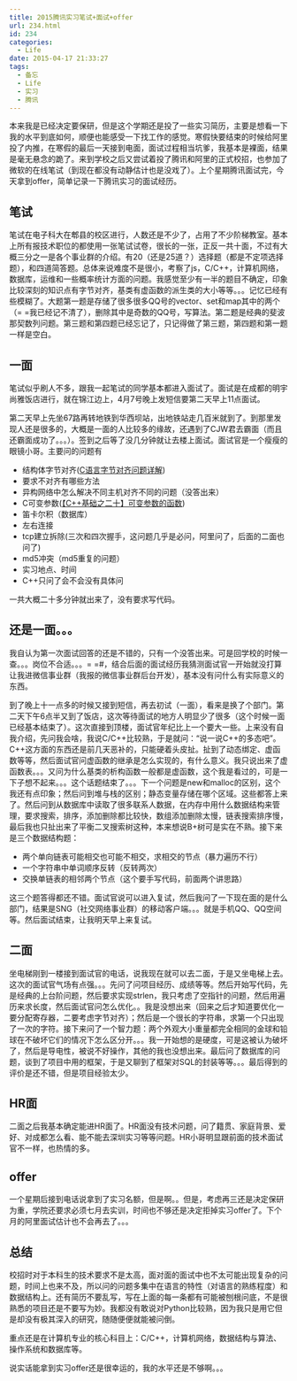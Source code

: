 ```yaml
---
title: 2015腾讯实习笔试+面试+offer
url: 234.html
id: 234
categories:
  - Life
date: 2015-04-17 21:33:27
tags:
  - 备忘
  - Life
  - 实习
  - 腾讯
---
```


本来我是已经决定要保研，但是这个学期还是投了一些实习简历，主要是想看一下我的水平到底如何，顺便也能感受一下找工作的感觉。寒假快要结束的时候给阿里投了内推，在寒假的最后一天接到电面，面试过程相当坑爹，我基本是裸面，结果是毫无悬念的跪了。来到学校之后又尝试着投了腾讯和阿里的正式校招，也参加了微软的在线笔试（到现在都没有动静估计也是没戏了）。上个星期腾讯面试完，今天拿到offer，简单记录一下腾讯实习的面试经历。

## 笔试

笔试在电子科大在郫县的校区进行，人数还是不少了，占用了不少阶梯教室。基本上所有报技术职位的都使用一张笔试试卷，很长的一张，正反一共十面，不过有大概三分之一是各个事业群的介绍。有20（还是25道？）选择题（都是不定项选择题），和四道简答题。总体来说难度不是很小，考察了js，C/C++，计算机网络，数据库，运维和一些概率统计方面的问题。我感觉至少有一半的题目不确定，印象比较深刻的知识点有字节对齐，基类有虚函数的派生类的大小等等。。。记忆已经有些模糊了。大题第一题是存储了很多很多QQ号的vector、set和map其中的两个（= =我已经记不清了），删除其中是奇数的QQ号，写算法。第二题是经典的斐波那契数列问题。第三题和第四题已经忘记了，只记得做了第三题，第四题和第一题一样是空白。

## 一面

笔试似乎刷人不多，跟我一起笔试的同学基本都进入面试了。面试是在成都的明宇尚雅饭店进行，就在锦江边上，4月7号晚上发短信要第二天早上11点面试。

第二天早上先坐67路再转地铁到华西坝站，出地铁站走几百米就到了。到那里发现人还是很多的，大概是一面的人比较多的缘故，还遇到了CJW君去霸面（而且还霸面成功了。。。）。签到之后等了没几分钟就让去楼上面试。面试官是一个瘦瘦的眼镜小哥。主要问的问题有

*   结构体字节对齐([C语言字节对齐问题详解](http://www.cnblogs.com/clover-toeic/p/3853132.html))
*   要求不对齐有哪些方法
*   异构网络中怎么解决不同主机对齐不同的问题（没答出来）
*   C可变参数([【C++基础之二十】可变参数的函数](http://blog.csdn.net/jackystudio/article/details/17523523))
*   笛卡尔积（数据库）
*   左右连接
*   tcp建立拆除(三次和四次握手，这问题几乎是必问，阿里问了，后面的二面也问了)
*   md5冲突（md5重复的问题）
*   实习地点、时间
*   C++只问了会不会没有具体问

一共大概二十多分钟就出来了，没有要求写代码。

## 还是一面。。。

我自认为第一次面试回答的还是不错的，只有一个没答出来。可是回学校的时候一查。。。岗位不合适。。。= =#，结合后面的面试经历我猜测面试官一开始就没打算让我进微信事业群（我报的微信事业群后台开发），基本没有问什么有实际意义的东西。

到了晚上十一点多的时候又接到短信，再去初试（一面），看来是换了个部门。第二天下午6点半又到了饭店，这次等待面试的地方人明显少了很多（这个时候一面已经基本结束了）。这次直接到顶楼，面试官年纪比上一个要大一些。上来没有自我介绍，先问我会啥，我说C/C++比较熟，于是就问：“说一说C++的多态吧”。C++这方面的东西还是前几天恶补的，只能硬着头皮扯。扯到了动态绑定、虚函数等等，然后面试官问虚函数的继承是怎么实现的，有什么意义。我只说出来了虚函数表。。。又问为什么基类的析构函数一般都是虚函数，这个我是看过的，可是一下子想不起来。。。这个话题结束了。。。下一个问题是new和malloc的区别，这个我还有点印象；然后问到堆与栈的区别；静态变量存储在哪个区域。这些都答上来了。然后问到从数据库中读取了很多联系人数据，在内存中用什么数据结构来管理，要求搜索，排序，添加删除都比较快，数组添加删除太慢，链表搜索排序慢，最后我也只扯出来了平衡二叉搜索树这种，本来想说B+树可是实在不熟。接下来是三个数据结构题：

*   两个单向链表可能相交也可能不相交，求相交的节点（暴力遍历不行）
*   一个字符串中单词顺序反转（反转两次）
*   交换单链表的相邻两个节点（这个要手写代码，前面两个讲思路）

这三个题答得都还不错。面试官说可以进入复试，然后我问了一下现在面的是什么部门，结果是SNG（社交网络事业群）的移动客户端。。。就是手机QQ、QQ空间等。然后面试结束，让我明天早上来复试。

## 二面

坐电梯刚到一楼接到面试官的电话，说我现在就可以去二面，于是又坐电梯上去。这次的面试官气场有点强。。。先问了问项目经历、成绩等等。然后开始写代码，先是经典的上台阶问题，然后要求实现strlen，我只考虑了空指针的问题，然后用遍历来求长度，然后面试官问怎么优化。。我是没想出来（回来之后才知道要优化一要分配寄存器，二要考虑字节对齐）；然后是一个很长的字符串，求第一个只出现了一次的字符。接下来问了一个智力题：两个外观大小重量都完全相同的金球和铅球在不破坏它们的情况下怎么区分开。。。我一开始想的是硬度，可是这被认为破坏了，然后是导电性，被说不好操作，其他的我也没想出来。最后问了数据库的问题，谈到了项目中用的框架，于是又聊到了框架对SQL的封装等等。。。最后得到的评价是还不错，但是项目经验太少。

## HR面

二面之后我基本确定能进HR面了。HR面没有技术问题，问了籍贯、家庭背景、爱好、对成都怎么看、能不能去深圳实习等等问题。HR小哥明显跟前面的技术面试官不一样，也热情的多。

## offer

一个星期后接到电话说拿到了实习名额，但是啊。。但是，考虑再三还是决定保研为重，学院还要求必须七月去实训，时间也不够还是决定拒掉实习offer了。下个月的阿里面试估计也不会再去了。。。

## 总结

校招时对于本科生的技术要求不是太高，面对面的面试中也不太可能出现复杂的问题，时间上也来不及，所以问的问题多集中在语言的特性（对语言的熟练程度）和数据结构上。还有简历不要乱写，写在上面的每一条都有可能被刨根问底，不是很熟悉的项目还是不要写为妙。我都没有敢说对Python比较熟，因为我只是用它但是却没有极其深入的研究，随随便便就能被问倒。

重点还是在计算机专业的核心科目上：C/C++，计算机网络，数据结构与算法、操作系统和数据库等。

说实话能拿到实习offer还是很幸运的，我的水平还是不够啊。。。
